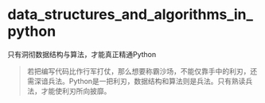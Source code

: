 # data_structures_and_algorithms_in_python
只有洞彻数据结构与算法，才能真正精通Python

> 若把编写代码比作行军打仗，那么想要称霸沙场，不能仅靠手中的利刃，还需深谙兵法。Python是一把利刃，数据结构和算法则是兵法。只有熟读兵法，才能使利刃所向披靡。